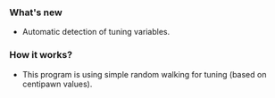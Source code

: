 ### What's new
* Automatic detection of tuning variables.

### How it works?
* This program is using simple random walking for tuning (based on centipawn values).
